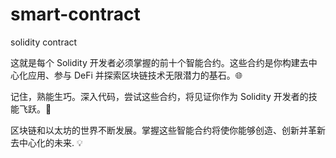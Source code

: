 # smart-contract
solidity contract 

这就是每个 Solidity 开发者必须掌握的前十个智能合约。这些合约是你构建去中心化应用、参与 DeFi 并探索区块链技术无限潜力的基石。🌐

记住，熟能生巧。深入代码，尝试这些合约，将见证你作为 Solidity 开发者的技能飞跃。🚀

区块链和以太坊的世界不断发展。掌握这些智能合约将使你能够创造、创新并革新去中心化的未来. 💡
